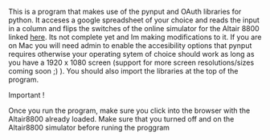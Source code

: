 This is a program that makes use of the pynput and OAuth libraries for python. It acceses a google spreadsheet of your choice and reads the input in a column and flips the switches of the online simulator for the Altair 8800 linked [here](https://s2js.com/altair/). Its not complete yet and Im making modifications to it. If you are on Mac you will need admin to enable the accesibility options that pynput requires otherwise your operating sytem of choice should work as long as you have a 1920 x 1080 screen (support for more screen resolutions/sizes coming soon ;) ). You should also import the libraries at the top of the program. 

Important !

Once you run the program, make sure you click into the browser with the Altair8800 already loaded. Make sure that you turned off and on the Altair8800 simulator before runing the proggram